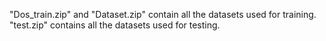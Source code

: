 "Dos_train.zip" and "Dataset.zip" contain all the datasets used for training.
"test.zip" contains all the datasets used for testing.
